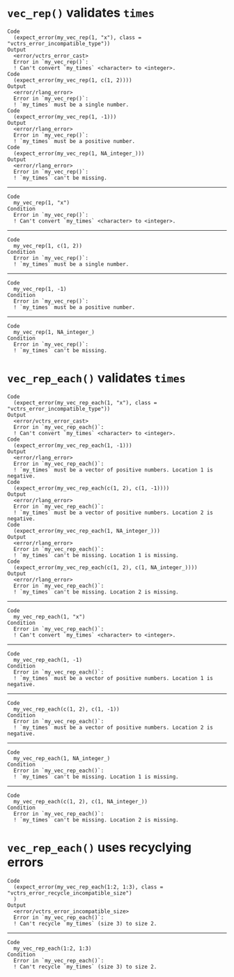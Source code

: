 # `vec_rep()` validates `times`

    Code
      (expect_error(my_vec_rep(1, "x"), class = "vctrs_error_incompatible_type"))
    Output
      <error/vctrs_error_cast>
      Error in `my_vec_rep()`:
      ! Can't convert `my_times` <character> to <integer>.
    Code
      (expect_error(my_vec_rep(1, c(1, 2))))
    Output
      <error/rlang_error>
      Error in `my_vec_rep()`:
      ! `my_times` must be a single number.
    Code
      (expect_error(my_vec_rep(1, -1)))
    Output
      <error/rlang_error>
      Error in `my_vec_rep()`:
      ! `my_times` must be a positive number.
    Code
      (expect_error(my_vec_rep(1, NA_integer_)))
    Output
      <error/rlang_error>
      Error in `my_vec_rep()`:
      ! `my_times` can't be missing.

---

    Code
      my_vec_rep(1, "x")
    Condition
      Error in `my_vec_rep()`:
      ! Can't convert `my_times` <character> to <integer>.

---

    Code
      my_vec_rep(1, c(1, 2))
    Condition
      Error in `my_vec_rep()`:
      ! `my_times` must be a single number.

---

    Code
      my_vec_rep(1, -1)
    Condition
      Error in `my_vec_rep()`:
      ! `my_times` must be a positive number.

---

    Code
      my_vec_rep(1, NA_integer_)
    Condition
      Error in `my_vec_rep()`:
      ! `my_times` can't be missing.

# `vec_rep_each()` validates `times`

    Code
      (expect_error(my_vec_rep_each(1, "x"), class = "vctrs_error_incompatible_type"))
    Output
      <error/vctrs_error_cast>
      Error in `my_vec_rep_each()`:
      ! Can't convert `my_times` <character> to <integer>.
    Code
      (expect_error(my_vec_rep_each(1, -1)))
    Output
      <error/rlang_error>
      Error in `my_vec_rep_each()`:
      ! `my_times` must be a vector of positive numbers. Location 1 is negative.
    Code
      (expect_error(my_vec_rep_each(c(1, 2), c(1, -1))))
    Output
      <error/rlang_error>
      Error in `my_vec_rep_each()`:
      ! `my_times` must be a vector of positive numbers. Location 2 is negative.
    Code
      (expect_error(my_vec_rep_each(1, NA_integer_)))
    Output
      <error/rlang_error>
      Error in `my_vec_rep_each()`:
      ! `my_times` can't be missing. Location 1 is missing.
    Code
      (expect_error(my_vec_rep_each(c(1, 2), c(1, NA_integer_))))
    Output
      <error/rlang_error>
      Error in `my_vec_rep_each()`:
      ! `my_times` can't be missing. Location 2 is missing.

---

    Code
      my_vec_rep_each(1, "x")
    Condition
      Error in `my_vec_rep_each()`:
      ! Can't convert `my_times` <character> to <integer>.

---

    Code
      my_vec_rep_each(1, -1)
    Condition
      Error in `my_vec_rep_each()`:
      ! `my_times` must be a vector of positive numbers. Location 1 is negative.

---

    Code
      my_vec_rep_each(c(1, 2), c(1, -1))
    Condition
      Error in `my_vec_rep_each()`:
      ! `my_times` must be a vector of positive numbers. Location 2 is negative.

---

    Code
      my_vec_rep_each(1, NA_integer_)
    Condition
      Error in `my_vec_rep_each()`:
      ! `my_times` can't be missing. Location 1 is missing.

---

    Code
      my_vec_rep_each(c(1, 2), c(1, NA_integer_))
    Condition
      Error in `my_vec_rep_each()`:
      ! `my_times` can't be missing. Location 2 is missing.

# `vec_rep_each()` uses recyclying errors

    Code
      (expect_error(my_vec_rep_each(1:2, 1:3), class = "vctrs_error_recycle_incompatible_size")
      )
    Output
      <error/vctrs_error_incompatible_size>
      Error in `my_vec_rep_each()`:
      ! Can't recycle `my_times` (size 3) to size 2.

---

    Code
      my_vec_rep_each(1:2, 1:3)
    Condition
      Error in `my_vec_rep_each()`:
      ! Can't recycle `my_times` (size 3) to size 2.


